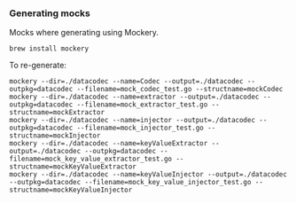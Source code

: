 ### Generating mocks

Mocks where generating using Mockery.

    brew install mockery

To re-generate:

    mockery --dir=./datacodec --name=Codec --output=./datacodec --outpkg=datacodec --filename=mock_codec_test.go --structname=mockCodec
    mockery --dir=./datacodec --name=extractor --output=./datacodec --outpkg=datacodec --filename=mock_extractor_test.go --structname=mockExtractor
    mockery --dir=./datacodec --name=injector --output=./datacodec --outpkg=datacodec --filename=mock_injector_test.go --structname=mockInjector
    mockery --dir=./datacodec --name=keyValueExtractor --output=./datacodec --outpkg=datacodec --filename=mock_key_value_extractor_test.go --structname=mockKeyValueExtractor
    mockery --dir=./datacodec --name=keyValueInjector --output=./datacodec --outpkg=datacodec --filename=mock_key_value_injector_test.go --structname=mockKeyValueInjector
